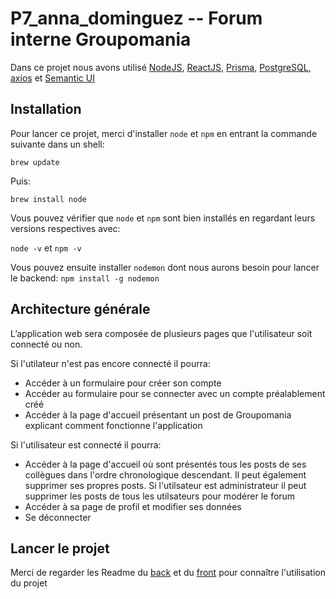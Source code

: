 # P7_anna_dominguez -- Forum interne Groupomania

Dans ce projet nous avons utilisé [NodeJS](https://nodejs.org/en/), [ReactJS](https://fr.reactjs.org), [Prisma](https://www.prisma.io), [PostgreSQL](https://www.postgresql.org), [axios](https://axios-http.com/docs/example) et [Semantic UI](https://semantic-ui.com) 

## Installation
Pour lancer ce projet, merci d'installer `node` et `npm` en entrant la commande suivante dans un shell:

`brew update`

Puis:

`brew install node`

Vous pouvez vérifier que `node` et `npm` sont bien installés en regardant leurs versions respectives avec:

`node -v` et `npm -v`

Vous pouvez ensuite installer `nodemon` dont nous aurons besoin pour lancer le backend: 
`npm install -g nodemon`

## Architecture générale
L’application web sera composée de plusieurs pages que l'utilisateur soit connecté ou non.

Si l'utilateur n'est pas encore connecté il pourra: 
* Accéder à un formulaire pour créer son compte
* Accéder au formulaire pour se connecter avec un compte préalablement créé
* Accéder à la page d'accueil présentant un post de Groupomania explicant comment fonctionne l'application

Si l'utilisateur est connecté il pourra: 
* Accéder à la page d'accueil où sont présentés tous les posts de ses collègues dans l'ordre chronologique descendant. Il peut également supprimer ses propres posts. Si l'utilsateur est administrateur il peut supprimer les posts de tous les utilsateurs pour modérer le forum
* Accéder à sa page de profil et modifier ses données
* Se déconnecter

## Lancer le projet
Merci de regarder les Readme du [back](https://github.com/Vesta-nna/P7_anna_dominguez/blob/main/back/README.md) et du [front](https://github.com/Vesta-nna/P7_anna_dominguez/tree/main/front) pour connaître l'utilisation du projet

